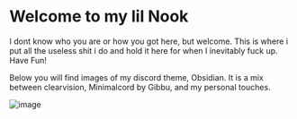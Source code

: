 # Welcome to my lil Nook
I dont know who you are or how you got here, but welcome.
This is where i put all the useless shit i do and hold it here for when I inevitably fuck up.
Have Fun!

Below you will find images of my discord theme, Obsidian. It is a mix between clearvision, Minimalcord by Gibbu, and my personal touches.

![image](https://user-images.githubusercontent.com/41706082/93434621-63b7e380-f896-11ea-9140-7a1b8e9f883f.png)
